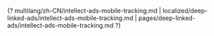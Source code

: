 {? multilang/zh-CN/intellect-ads-mobile-tracking.md | localized/deep-linked-ads/intellect-ads-mobile-tracking.md | pages/deep-linked-ads/intellect-ads-mobile-tracking.md ?}
